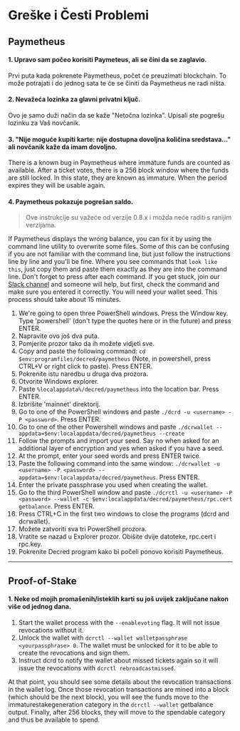# Greške i Česti Problemi

## Paymetheus 

#### 1. Upravo sam počeo korisiti Paymeteus, ali se čini da se zaglavio.  

Prvi puta kada pokrenete Paymetheus, počet će preuzimati blockchain. To može potrajati
i do jednog sata te će se činiti da Paymetheus ne radi ništa.

#### 2. Nevažeća lozinka za glavni privatni ključ.

Ovo je samo duži način da se kaže "Netočna lozinka". Upisali ste pogrešu lozinku za Vaš
novčanik. 

#### 3. "Nije moguće kupiti karte: nije dostupna dovoljna količina sredstava..." ali novčanik kaže da imam dovoljno.

There is a known bug in Paymetheus where immature funds are counted as available. After a ticket votes, there is a 
256 block window where the funds are still locked. In this state, they are known as immature. When the period expires
they will be usable again.

#### 4. Paymetheus pokazuje pogrešan saldo.

> Ove instrukcije su važeće od verzije 0.8.x i možda neće raditi s ranijim verzijama. 

If Paymetheus displays the wrong balance, you can fix it by using the command line utility to overwrite some files.
Some of this can be confusing if you are not familiar with the command line, but just follow the instructions line by line
and you'll be fine. Where you see commands that `look like this`, just copy them and paste them exactly as they are into the command line.
Don't forget to press <ENTER> after each command. If you get stuck, join our [Slack channel](https://decred.slack.com) and someone will help,
but first, check the command and make sure you entered it correctly. You will need your wallet seed. This process should take about 15 minutes.

1. We're going to open three PowerShell windows. Press the Window key. Type 'powershell' (don't type the quotes here or in the future) and press ENTER.
2. Napravite ovo još dva puta.
3. Pomjerite prozor tako da ih možete vidjeti sve.
4. Copy and paste the following command: `cd $env:programfiles/decred/paymetheus` (Note, in powershell, press CTRL+V or right click to paste). Press ENTER.
5. Pokrenite istu naredbu u druga dva prozora. 
6. Otvorite Windows explorer.
7. Paste `%localappdata%/decred/paymetheus` into the location bar. Press ENTER.
8. Izbrišite 'mainnet' direktorij. 
9. Go to one of the PowerShell windows and paste `./dcrd -u <username> -P <password>`. Press ENTER.
10. Go to one of the other Powershell windows and paste `./dcrwallet --appdata=$env:localappdata/decred/paymetheus --create`
11. Follow the prompts and import your seed. Say no when asked for an additional layer of encryption and yes when asked if you have a seed.
12. At the prompt, enter your seed words and press ENTER twice.
13. Paste the following command into the same window: `./dcrwallet -u <username> -P <password> --appdata=$env:localappdata/decred/paymetheus`. Press ENTER.
14. Enter the private passphrase you used when creating the wallet.
15. Go to the third PowerShell window and paste `./dcrctl -u <username> -P <password> --wallet -c $env:localappdata/decred/paymetheus/rpc.cert getbalance`. Press ENTER.
16. Press CTRL+C in the first two windows to close the programs (dcrd and dcrwallet).
17. Možete zatvoriti sva tri PowerShell prozora.
18. Vratite se nazad u Explorer prozor. Obišite dvije datoteke, rpc.cert i rpc.key. 
19. Pokrenite Decred program kako bi počeli ponovo korisiti Paymetheus.

-----

## Proof-of-Stake 

#### 1. Neke od mojih promašenih/isteklih karti su još uvijek zaključane nakon više od jednog dana. 

1. Start the wallet process with the `--enablevoting` flag. It will not issue revocations without it.
2. Unlock the wallet with `dcrctl --wallet walletpassphrase <yourpassphrase> 0`. The wallet must be unlocked for it to be able to create the revocations and sign them.
3. Instruct dcrd to notify the wallet about missed tickets again so it will issue the revocations with `dcrctl rebroadcastmissed`.


At that point, you should see some details about the revocation transactions in the wallet log.
Once those revocation transactions are mined into a block (which should be the next block),
you will see the funds move to the immaturestakegeneration category in the `dcrctl --wallet`
getbalance output. Finally, after 256 blocks, they will move to the spendable category and thus be available to spend.
